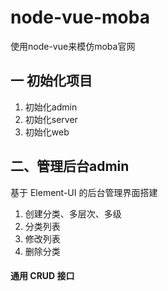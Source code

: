 # node-vue-moba
使用node-vue来模仿moba官网

## 一 初始化项目
1. 初始化admin
2. 初始化server
3. 初始化web
   

## 二、管理后台admin
基于 Element-UI 的后台管理界面搭建

1. 创建分类、多层次、多级
2. 分类列表
3. 修改列表
4. 删除分类

#### 通用 CRUD 接口